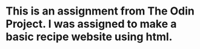# This is an assignment from The Odin Project. I was assigned to make a basic recipe website using html.
